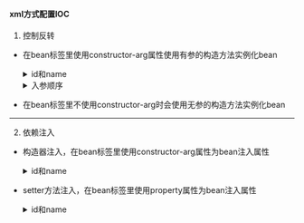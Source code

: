 #### xml方式配置IOC
1. 控制反转
- 在bean标签里使用constructor-arg属性使用有参的构造方法实例化bean
  <details>
   <summary>id和name</summary>

    - id的命名需要满足XML对id的命名规范，必须以字母开头
    - name属性几乎可以使用任何特殊字符
    - 如果id和name都没有指定，自动将全限定类名作为bean的名称
    - 如果有多个name相同的bean，使用getBean(beanName)获取Bean时，将返回后面声明的那个bean。所以为了避免无意间的覆盖，应尽量使用id
  </details>
  <details>
   <summary>入参顺序</summary>

   - 通过type声明的入参，位置是无序的，即声明参数的顺序和构造方法参数的顺序无关
   - 需要确定顺序时，可以使用index   
   `<constructor-arg index="0" value="xxx"/>`
  </details>

  
- 在bean标签里不使用constructor-arg时会使用无参的构造方法实例化bean
---
2. 依赖注入
- 构造器注入，在bean标签里使用constructor-arg属性为bean注入属性
  <details>
   <summary>id和name</summary>

    - 循环依赖，如果两个bean在构造函数中互相依赖对方，spring容器将无法启动
  </details>
- setter方法注入，在bean标签里使用property属性为bean注入属性
  <details>
   <summary>id和name</summary>

   - spring只会检查bean中是否有对应的setter方法，对于bean中是否有对应的成员变量不做要求
   - spring要求setter方法要满足Sun JavaBean的命名规范。Java的属性名以小写字母开头，或前两个字母都大写，或前两个字母都小写
  </details>




